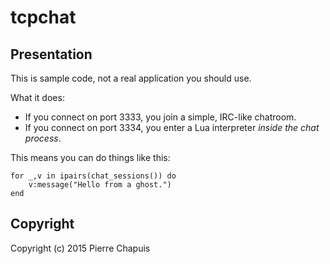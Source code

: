 # tcpchat

## Presentation

This is sample code, not a real application you should use.

What it does:

- If you connect on port 3333, you join a simple, IRC-like chatroom.
- If you connect on port 3334, you enter a Lua interpreter
  *inside the chat process*.

This means you can do things like this:

    for _,v in ipairs(chat_sessions()) do
        v:message("Hello from a ghost.")
    end

## Copyright

Copyright (c) 2015 Pierre Chapuis
